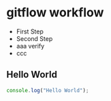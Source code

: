 # gitflow workflow

- First Step
- Second Step
- aaa verify
- ccc

## Hello World

```javascript
console.log("Hello World");
```
